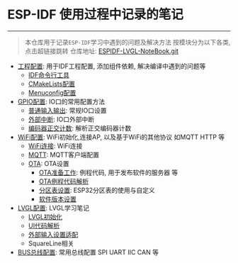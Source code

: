 # ESP-IDF 使用过程中记录的笔记
----

> 本仓库用于记录`ESP-IDF`学习中遇到的问题及解决方法
> 按模块分为以下各类, 点击超链接跳转
> 仓库地址: [ESPIDF-LVGL-NoteBook.git](https://github.com/changzhen976/ESPIDF-LVGL-NoteBook.git)

- [工程配置](./Project-Configure/Readme.md): 用于IDF工程配置, 添加组件依赖, 解决编译中遇到的问题等
    - [IDF命令行工具](./Project-Configure/cmd-tool/Readme.md)
    - [CMakeLists配置](./Project-Configure/CMakeLists.md)
    - [Menuconfig配置](./Project-Configure/KConfig.md)
- [GPIO配置](./GPIO/Readme.md): IO口的常用配置方法
    - [普通输入输出](./GPIO/Normal_IO.md): 常规IO口设置
    - [外部中断](./GPIO/ISR.md): IO口外部中断
    - [编码器正交计数](./GPIO/Pcnt.md): 解析正交编码器计数
- [WiFi配置](./WiFi/Readme.md): WiFi初始化,连接AP, 以及基于WiFi的其他协议 如MQTT HTTP 等
    - [WiFi连接](./WiFi/WiFi-Init.md): WiFi连接
    - [MQTT](./WiFi/MQTT.md): MQTT客户端配置
    - [OTA](./WiFi/OTA/Readme.md): OTA设置
        - [OTA准备工作](./WiFi/OTA/OTA相关准备工作.md): 例程代码, 用于发布软件的服务器 等
        - [OTA例程代码解析](./WiFi/OTA/OTA例程代码解析.md)
        - [分区表设置](./WiFi/OTA/esp32分区表.md): ESP32分区表的使用与自定义
        - [软件版本设置](./WiFi/OTA/软件版本设定.md)
- [LVGL配置](./LVGL/Readme.md): LVGL学习笔记
    - [LVGL初始化](./LVGL/LVGL_Init.md)
    - [UI代码解析](./LVGL/UI/Readme.md)
    - [外部输入设置适配](./LVGL/Indev_Port/Readme.md)
    - SquareLine相关
- [BUS总线配置](./BUS/Readme.md): 常用总线配置 SPI UART IIC CAN 等